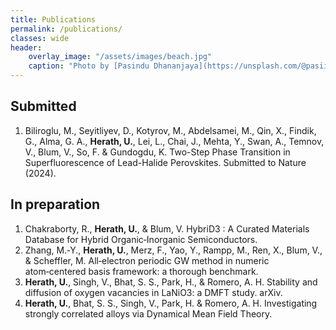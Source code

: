 ```yaml
---
title: Publications
permalink: /publications/
classes: wide
header:
    overlay_image: "/assets/images/beach.jpg"
    caption: "Photo by [Pasindu Dhananjaya](https://unsplash.com/@pasiiijay) on [Unsplash](https://unsplash.com)"
---
```

<script src="https://bibbase.org/show?bib=https://bibbase.org/network/files/EmqHbeD53PJXJiHe4&jsonp=1"></script>

## Submitted
1. Biliroglu, M., Seyitliyev, D., Kotyrov, M., Abdelsamei, M., Qin, X., Findik, G., Alma, G. A., **Herath, U.**, Lei, L., Chai, J., Mehta, Y., Swan, A., Temnov, V., Blum, V., So, F. & Gundogdu, K. Two-Step Phase Transition in Superfluorescence of Lead-Halide Perovskites. Submitted to Nature (2024).

## In preparation
1. Chakraborty, R., **Herath, U.**, & Blum, V. HybriD3 : A Curated Materials Database for Hybrid Organic‐Inorganic Semiconductors.
2. Zhang, M.‑Y., **Herath, U.**, Merz, F., Yao, Y., Rampp, M., Ren, X., Blum, V., & Scheffler, M. All‑electron periodic GW method in numeric atom‑centered basis framework: a thorough benchmark.
3. **Herath, U.**, Singh, V., Bhat, S. S., Park, H., & Romero, A. H. Stability and diffusion of oxygen vacancies in LaNiO3: a DMFT study. arXiv.
4. **Herath, U.**, Bhat, S. S., Singh, V., Park, H. & Romero, A. H. Investigating strongly correlated alloys via Dynamical Mean Field Theory.

<!-- Please visit my [Google Scholar](https://scholar.google.com/citations?user=m6VPFYoAAAAJ&hl=en&authuser=1) profile for an updated list of publications. -->

<!-- 1. **Herath, U.**, Singh, V., Bhat, S.S., Park, H. & Romero, A. H. Stability and diffusion of oxygen vacancies in LaNiO3: a DMFT study. arXiv preprint arXiv:2212.07348. doi:<https://arxiv.org/pdf/2212.07348> (2022). -->
<!-- 1. Lang, L., Herath, U., et. al. Expanding PyProcar for new features, maintainability, and reliability. *Computer Physics Communications* 109063 doi:<https://doi.org/10.1016/j.cpc.2023.109063> (2024) -->
<!-- 1. Singh, S., Lang, L., Dovale-Farelo, V., **Herath, U.**, Tavadze, P., Coudert, F.-X. & Romero, A. H. MechElastic: A Python Library for Analysis of Mechanical and Elastic Properties of Bulk and 2D Materials 2020. *Computer Physics Communications* 108068. doi:<https://doi.org/10.1016/j.cpc.2021.108068> (2021) -->
<!-- 1. **Herath, U.**, Tavadze, P., He, X., Bousquet, E., Singh, S., Muñoz, F. & Romero, A. H. PyProcar: A Python library for electronic structure pre/post-processing. *Computer Physics Communications* 251, 107080. doi:<https://doi.org/10.1016/j.cpc.2019.107080> (2020). -->
<!-- 1. Singh, V., **Herath, U**., Wah, B., Liao, X., Romero, A. H. & Park, H. DMFTwDFT: An Open-Source Code Combining Dynamical Mean Field Theory with Various Density Functional Theory Packages. *Computer Physics Communications*, 107778. <https://doi:10.1016/j.cpc.2020.107778> (Dec. 2020). -->
<!-- 1. Herath, A. & **Herath, U.** Developing an Expert System for Plant Pest Diagnosis. *Annals of the Sri Lanka Department of Agriculture* 15, 381 (2012). -->
